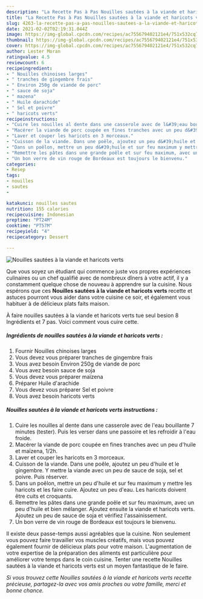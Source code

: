 ```yaml
---
description: "La Recette Pas à Pas Nouilles sautées à la viande et haricots verts"
title: "La Recette Pas à Pas Nouilles sautées à la viande et haricots verts"
slug: 4263-la-recette-pas-a-pas-nouilles-sautees-a-la-viande-et-haricots-verts
date: 2021-02-02T02:19:31.044Z
image: https://img-global.cpcdn.com/recipes/ac755679402121e4/751x532cq70/nouilles-sautees-a-la-viande-et-haricots-verts-photo-principale-de-la-recette.jpg
thumbnail: https://img-global.cpcdn.com/recipes/ac755679402121e4/751x532cq70/nouilles-sautees-a-la-viande-et-haricots-verts-photo-principale-de-la-recette.jpg
cover: https://img-global.cpcdn.com/recipes/ac755679402121e4/751x532cq70/nouilles-sautees-a-la-viande-et-haricots-verts-photo-principale-de-la-recette.jpg
author: Lester Moran
ratingvalue: 4.5
reviewcount: 6
recipeingredient:
- " Nouilles chinoises larges"
- " tranches de gingembre frais"
- " Environ 250g de viande de porc"
- " sauce de soja"
- " mazena"
- " Huile darachide"
- " Sel et poivre"
- " haricots verts"
recipeinstructions:
- "Cuire les nouilles al dente dans une casserole avec de l&#39;eau bouillante 7 minutes (tester). Puis les verser dans une passoire et les refroidir à l&#39;eau froide."
- "Macérer la viande de porc coupée en fines tranches avec un peu d&#39;huile et maïzena, 1/2h."
- "Laver et couper les haricots en 3 morceaux."
- "Cuisson de la viande. Dans une poêle, ajoutez un peu d&#39;huile et le gingembre. Y mettre la viande avec un peu de sauce de soja, sel et poivre. Puis réserver."
- "Dans un poêlon, mettre un peu d&#39;huile et sur feu maximum y mettre les haricots et les faire cuire. Ajoutez un peu d&#39;eau. Les haricots doivent être cuits et croquants."
- "Remettre les pâtes dans une grande poêle et sur feu maximum, avec un peu d&#39;huile et bien mélanger. Ajoutez ensuite la viande et haricots verts. Ajoutez un peu de sauce de soja et vérifiez l&#39;assainissement."
- "Un bon verre de vin rouge de Bordeaux est toujours le bienvenu."
categories:
- Resep
tags:
- nouilles
- sautes
- 

katakunci: nouilles sautes  
nutrition: 155 calories
recipecuisine: Indonesian
preptime: "PT24M"
cooktime: "PT57M"
recipeyield: "4"
recipecategory: Dessert

---
```



![Nouilles sautées à la viande et haricots verts](https://img-global.cpcdn.com/recipes/ac755679402121e4/751x532cq70/nouilles-sautees-a-la-viande-et-haricots-verts-photo-principale-de-la-recette.jpg)

Que vous soyez un étudiant qui commence juste vos propres expériences culinaires ou un chef qualifié avec de nombreux dîners à votre actif, il y a constamment quelque chose de nouveau à apprendre sur la cuisine. Nous espérons que ces <strong> Nouilles sautées à la viande et haricots verts </strong> recette et astuces pourront vous aider dans votre cuisine ce soir, et également vous habituer à de délicieux plats faits maison.

<!--inarticleads1-->

À faire nouilles sautées à la viande et haricots verts tue seul besion 8 Ingrédients et 7 pas. Voici comment vous cuire cette.

##### Ingrédients de nouilles sautées à la viande et haricots verts :

1. Fournir  Nouilles chinoises larges
1. Vous devez vous préparer  tranches de gingembre frais
1. Vous avez besoin  Environ 250g de viande de porc
1. Vous avez besoin  sauce de soja
1. Vous devez vous préparer  maïzena
1. Préparer  Huile d&#39;arachide
1. Vous devez vous préparer  Sel et poivre
1. Vous avez besoin  haricots verts




<!--inarticleads2-->

##### Nouilles sautées à la viande et haricots verts instructions :

1. Cuire les nouilles al dente dans une casserole avec de l&#39;eau bouillante 7 minutes (tester). Puis les verser dans une passoire et les refroidir à l&#39;eau froide.
1. Macérer la viande de porc coupée en fines tranches avec un peu d&#39;huile et maïzena, 1/2h.
1. Laver et couper les haricots en 3 morceaux.
1. Cuisson de la viande. Dans une poêle, ajoutez un peu d&#39;huile et le gingembre. Y mettre la viande avec un peu de sauce de soja, sel et poivre. Puis réserver.
1. Dans un poêlon, mettre un peu d&#39;huile et sur feu maximum y mettre les haricots et les faire cuire. Ajoutez un peu d&#39;eau. Les haricots doivent être cuits et croquants.
1. Remettre les pâtes dans une grande poêle et sur feu maximum, avec un peu d&#39;huile et bien mélanger. Ajoutez ensuite la viande et haricots verts. Ajoutez un peu de sauce de soja et vérifiez l&#39;assainissement.
1. Un bon verre de vin rouge de Bordeaux est toujours le bienvenu.




<!--inarticleads1-->

<p>
Il existe deux passe-temps aussi agréables que la cuisine. Non seulement vous pouvez faire travailler vos muscles créatifs, mais vous pouvez également fournir de délicieux plats pour votre maison. L'augmentation de votre expertise de la préparation des aliments est particulière pour améliorer votre temps dans le coin cuisine. Tenter une recette Nouilles sautées à la viande et haricots verts est un moyen fantastique de le faire.
</p>

<p>
<i>Si vous trouvez cette Nouilles sautées à la viande et haricots verts recette précieuse, partagez-la avec vos amis proches ou votre famille, merci et bonne chance.</i>
</p>
